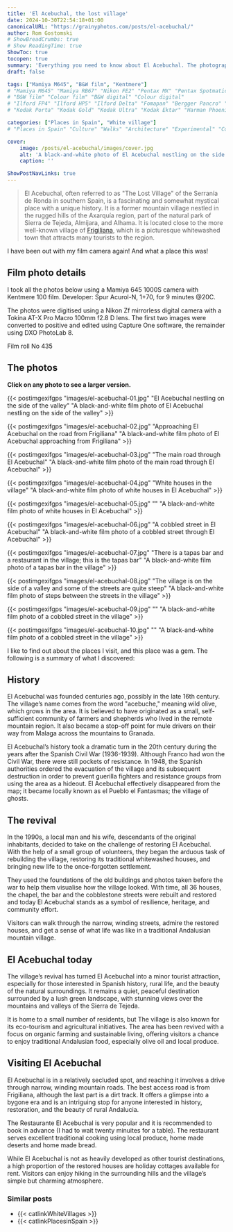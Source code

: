 ```yaml
---
title: 'El Acebuchal, the lost village'
date: 2024-10-30T22:54:18+01:00
canonicalURL: "https://grainyphotos.com/posts/el-acebuchal/"
author: Rom Gostomski
# ShowBreadCrumbs: true
# Show ReadingTime: true
ShowToc: true
tocopen: true
summary: 'Everything you need to know about El Acebuchal. The photographs were shot on Kentmere film with a vintage Mamiya M645 camera.' # The summary appears as the Google description and also on the posts list page. If you also want it to appear on the page, use description instead of summary.
draft: false

tags: ["Mamiya M645", "B&W film", "Kentmere"]
# "Mamiya M645" "Mamiya RB67" "Nikon FE2" "Pentax MX" "Pentax Spotmatic" "Pinhole" "Horseman VH-R" "Zeis Ikon Ikoflex" "Zeiss Super Ikonta"
# "B&W film" "Colour film" "B&W digital" "Colour digital"
# "Ilford FP4" "Ilford HP5" "Ilford Delta" "Fomapan" "Bergger Pancro" "Rollei RPX" "Kentmere"
# "Kodak Porta" "Kodak Gold" "Kodak Ultra" "Kodak Ektar" "Harman Phoenix"

categories: ["Places in Spain", "White village"]
# "Places in Spain" "Culture" "Walks" "Architecture" "Experimental" "Cortijo" "Via Verde" "White village" "Flowers"

cover:
    image: /posts/el-acebuchal/images/cover.jpg
    alt: 'A black-and-white photo of El Acebuchal nestling on the side of the valley.'
    caption: ''

ShowPostNavLinks: true
---
```


> El Acebuchal, often referred to as "The Lost Village" of the Serranía de Ronda in southern Spain, is a fascinating and somewhat mystical place with a unique history. It is a former mountain village nestled in the rugged hills of the Axarquía region, part of the natural park of Sierra de Tejeda, Almijara, and Alhama. It is located close to the more well-known village of [Frigiliana](https://grainyphotos.com/posts/frigiliana/), which is a picturesque whitewashed town that attracts many tourists to the region.

I have been out with my film camera again! And what a place this was!

## Film photo details

I took all the photos below using a Mamiya 645 1000S camera with Kentmere 100 film. Developer: Spur Acurol-N, 1+70, for 9 minutes @20C.

The photos were digitised using a Nikon Zf mirrorless digital camera with a Tokina AT-X Pro Macro 100mm f2.8 D lens. The first two images were converted to positive and edited using Capture One software, the remainder using DXO PhotoLab 8. 

Film roll No 435

## The photos

**Click on any photo to see a larger version.**

{{< postimgexifgps "images/el-acebuchal-01.jpg" 
"El Acebuchal nestling on the side of the valley" 
"A black-and-white film photo of El Acebuchal nestling on the side of the valley" >}}

{{< postimgexifgps "images/el-acebuchal-02.jpg" 
"Approaching El Acebuchal on the road from Frigiliana" 
"A black-and-white film photo of El Acebuchal approaching from Frigiliana" >}}

{{< postimgexifgps "images/el-acebuchal-03.jpg" 
"The main road through El Acebuchal" 
"A black-and-white film photo of the main road through El Acebuchal" >}}

{{< postimgexifgps "images/el-acebuchal-04.jpg" 
"White houses in the village" 
"A black-and-white film photo of white houses in El Acebuchal" >}}

{{< postimgexifgps "images/el-acebuchal-05.jpg" 
"" 
"A black-and-white film photo of white houses in El Acebuchal" >}}

{{< postimgexifgps "images/el-acebuchal-06.jpg" 
"A cobbled street in El Acebuchal" 
"A black-and-white film photo of a cobbled street through El Acebuchal" >}}

{{< postimgexifgps "images/el-acebuchal-07.jpg" 
"There is a tapas bar and a restaurant in the village; this is the tapas bar" 
"A black-and-white film photo of a tapas bar in the village" >}}

{{< postimgexifgps "images/el-acebuchal-08.jpg" 
"The village is on the side of a valley and some of the streets are quite steep" 
"A black-and-white film photo of steps between the streets in the village" >}}

{{< postimgexifgps "images/el-acebuchal-09.jpg" 
"" 
"A black-and-white film photo of a cobbled street in the village" >}}

{{< postimgexifgps "images/el-acebuchal-10.jpg" 
"" 
"A black-and-white film photo of a cobbled street in the village" >}}

I like to find out about the places I visit, and this place was a gem. The following is a summary of what I discovered:

## History
El Acebuchal was founded centuries ago, possibly in the late 16th century. The village’s name comes from the word "acebuche," meaning wild olive, which grows in the area. It is believed to have originated as a small, self-sufficient community of farmers and shepherds who lived in the remote mountain region. It also became a stop-off point for mule drivers on their way from Malaga across the mountains to Granada. 

El Acebuchal’s history took a dramatic turn in the 20th century during the years after the Spanish Civil War (1936-1939). Although Franco had won the Civil War, there were still pockets of resistance. In 1948, the Spanish authorities ordered the evacuation of the village and its subsequent destruction in order to prevent guerilla fighters and resistance groups from using the area as a hideout. El Acebuchal effectively disappeared from the map; it became locally known as el Pueblo el Fantasmas; the village of ghosts.

## The revival
In the 1990s, a local man and his wife, descendants of the original inhabitants, decided to take on the challenge of restoring El Acebuchal. With the help of a small group of volunteers, they began the arduous task of rebuilding the village, restoring its traditional whitewashed houses, and bringing new life to the once-forgotten settlement. 

They used the foundations of the old buildings and photos taken before the war to help them visualise how the village looked. With time, all 36 houses, the chapel, the bar and the cobblestone streets were rebuilt and restored and today El Acebuchal stands as a symbol of resilience, heritage, and community effort.

Visitors can walk through the narrow, winding streets, admire the restored houses, and get a sense of what life was like in a traditional Andalusian mountain village.

## El Acebuchal today
The village’s revival has turned El Acebuchal into a minor tourist attraction, especially for those interested in Spanish history, rural life, and the beauty of the natural surroundings. It remains a quiet, peaceful destination surrounded by a lush green landscape, with stunning views over the mountains and valleys of the Sierra de Tejeda.

It is home to a small number of residents, but The village is also known for its eco-tourism and agricultural initiatives. The area has been revived with a focus on organic farming and sustainable living, offering visitors a chance to enjoy traditional Andalusian food, especially olive oil and local produce.

## Visiting El Acebuchal
El Acebuchal is in a relatively secluded spot, and reaching it involves a drive through narrow, winding mountain roads. The best access road is from Frigiliana, although the last part is a dirt track. It offers a glimpse into a bygone era and is an intriguing stop for anyone interested in history, restoration, and the beauty of rural Andalucia.

The Restaurante El Acebuchal is very popular and it is recommended to book in advance (I had to wait twenty minuites for a table). The restaurant serves excellent traditional cooking using local produce, home made deserts and home made bread.

While El Acebuchal is not as heavily developed as other tourist destinations, a high proportion of the restored houses are holiday cottages available for rent. Visitors can enjoy hiking in the surrounding hills and the village’s simple but charming atmosphere. 

### Similar posts
- {{< catlinkWhiteVillages >}}
- {{< catlinkPlacesinSpain >}}
